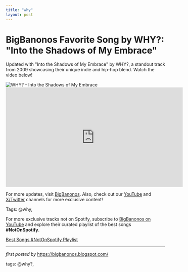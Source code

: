 ```yaml
---
title: "why"
layout: post
---
```

<!-- Title of the Post -->
<h1 >BigBanonos Favorite Song by WHY?: "Into the Shadows of My Embrace"</h1> <!-- Introductory Text -->
<p >Updated with "Into the Shadows of My Embrace" by WHY?, a standout track from 2009 showcasing their unique indie and hip-hop blend. Watch the video below!</p> <!-- Featured Image -->
<div > <img src="https://upload.wikimedia.org/wikipedia/commons/0/07/Why-brussels-2010.jpg" alt="WHY? - Into the Shadows of My Embrace" />
</div> <!-- YouTube Video Embed -->
<div > <iframe width="560" height="315" src="https://www.youtube.com/embed/ooC6oN6QfTw" frameborder="0" allowfullscreen></iframe>
</div> <!-- Footer Links -->
<div > <p>For more updates, visit <a href="https://bigbanonos.blogspot.com/" target="_blank">BigBanonos</a>. Also, check out our <a href="https://www.youtube.com/@BigBanonos" target="_blank">YouTube</a> and <a href="https://x.com/bigbanonos" target="_blank">X/Twitter</a> channels for more exclusive content!</p>
</div> <!-- Tags -->
<p >Tags: @why,</p>


<!--Subscribe and Playlist Links-->
<div>
    <p>For more exclusive tracks not on Spotify, subscribe to <a href="https://www.youtube.com/@BigBanonos" target="_blank">BigBanonos on YouTube</a> and explore their curated playlist of the best songs <strong>#NotOnSpotify</strong>.</p>
    <p><a href="https://www.youtube.com/playlist?list=PLtuNtuTatqI0kFahUCbtbfenC_ET5O_tr" target="_blank">Best Songs #NotOnSpotify Playlist<br /></a></p></div>

<hr />

<p><em>first posted by</em> <a href="https://bigbanonos.blogspot.com/" rel="noopener" target="_new">https://bigbanonos.blogspot.com/</a></p>

<p>tags: @why?,</p>

